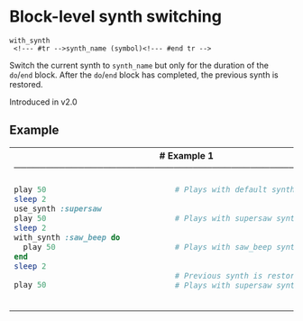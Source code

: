 # Block-level synth switching

```
with_synth 
 <!--- #tr -->synth_name (symbol)<!--- #end tr -->
```


Switch the current synth to `synth_name` but only for the duration of the `do`/`end` block. After the `do`/`end` block has completed, the previous synth is restored.

Introduced in v2.0

## Example

<table class="examples">
<tr>
<th colspan="2" class="even head"># Example 1 ──────────────────────────────────────────────────────</th>
</tr>
<tr>
<td class="even">

```ruby
play 50
sleep 2
use_synth :supersaw
play 50
sleep 2
with_synth :saw_beep do
  play 50
end
sleep 2

play 50



```

</td>
<td class="even">

<!--- #tr -->
```ruby
# Plays with default synth
 
 
# Plays with supersaw synth
 
 
# Plays with saw_beep synth
 
 
# Previous synth is restored
# Plays with supersaw synth



```
<!--- #end tr -->

</td>
</tr>
</table>

